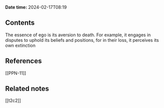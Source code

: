 **Date time:** 2024-02-17T08:19
## Contents
The essence of ego is its aversion to death. 
For example, it engages in disputes to uphold its beliefs and positions, for in their loss, it perceives its own extinction
## References
[[PPN-11]]

## Related notes
[[t2c2]]

